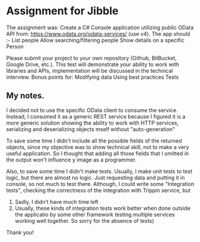 # Assignment for Jibble
The assignment was:
Create a C# Console application utilizing public OData API from: https://www.odata.org/odata-services/ (use v4). The app should :-
  List people
  Allow searching/filtering people
  Show details on a specific Person

Please submit your project to your own repository (Github, BitBucket, Google Drive, etc.). This test will demonstrate your ability to work with libraries and APIs, implementation will be discussed in the technical interview. Bonus points for:
  Modifying data
  Using best practices
  Tests
  
## My notes.
I decided not to use the specific OData client to consume the service. Instead, I consumed it as a generic REST service because I figured it is a more generic solution showing the ability to work with HTTP services, serializing and deserializing objects mself without "auto-generation"

To save some time I didn't include all the possible fields of the returned objects, since my objective was to show technical skill, not to make a very useful application. So I thought that adding all those fields that I omitted in the output won't influence y image as a programmer.

Also, to save some time I didn't make tests. Usually, I make unit tests to test logic, but there are almost no logic. Just requesting data and putting it in console, so not much to test there. Although, I could write some "Integration tests", checking the correctness of the integration with Trippin service, but
  1) Sadly, I didn't have much time left
  2) Usually, these kinds of integration tests work better when done outside the applicatio by some other framework testing multiple services working well together.
So sorry for the absence of tests)

Thank you!
